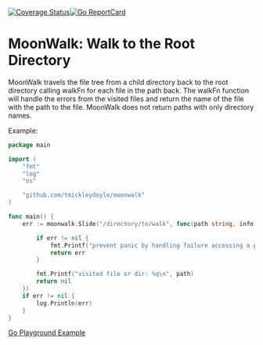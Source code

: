 [![Coverage Status](https://coveralls.io/repos/github/tmickleydoyle/moonwalk/badge.svg?branch=master)](https://coveralls.io/github/tmickleydoyle/moonwalk?branch=master)[![Go ReportCard](http://goreportcard.com/badge/charmbracelet/glow)](http://goreportcard.com/report/tmickleydoyle/moonwalk)

# MoonWalk: Walk to the Root Directory

MoonWalk travels the file tree from a child directory back to the root directory calling walkFn for each file in the path back. The walkFn function will handle the errors from the visited files and return the name of the file with the path to the file. MoonWalk does not return paths with only directory names.

Example:

```go
package main

import (
	"fmt"
	"log"
	"os"

	"github.com/tmickleydoyle/moonwalk"
)

func main() {
	err := moonwalk.Slide("/directory/to/walk", func(path string, info os.FileInfo, err error) error {

		if err != nil {
			fmt.Printf("prevent panic by handling failure accessing a path %q: %v\n", path, err)
			return err
		}

		fmt.Printf("visited file or dir: %q\n", path)
		return nil
	})
	if err != nil {
		log.Println(err)
	}
}

```

[Go Playground Example](https://play.golang.org/p/Av0CtSmoimR)
